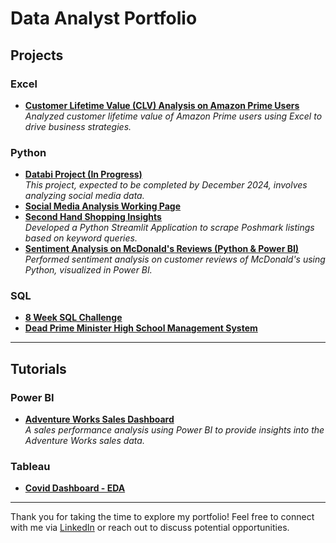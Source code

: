 # Data Analyst Portfolio
## Projects
### Excel
- **[Customer Lifetime Value (CLV) Analysis on Amazon Prime Users](https://github.com/daniellaakpoguma/Data-Analsyt-Portfolio/tree/main/CLV%20Analysis%20On%20Amazon%20Prime%20Users)**  
  _Analyzed customer lifetime value of Amazon Prime users using Excel to drive business strategies._
### Python
- **[Databi Project (In Progress)](https://databi.io/)**  
  _This project, expected to be completed by December 2024, involves analyzing social media data._  
- **[Social Media Analysis Working Page](http://104.218.51.209:8011/Yelp_Dashboard)**  
- **[Second Hand Shopping Insights](https://github.com/daniellaakpoguma/Data-Analsyt-Portfolio/tree/main/Second%20Hand%20Shopping%20Insights)**  
  _Developed a Python Streamlit Application to scrape Poshmark listings based on keyword queries._  
- **[Sentiment Analysis on McDonald's Reviews (Python & Power BI)](https://github.com/daniellaakpoguma/Data-Analsyt-Portfolio/tree/main/McDonald's%20Review%20Analysis)**  
  _Performed sentiment analysis on customer reviews of McDonald's using Python, visualized in Power BI._  
### SQL
- **[8 Week SQL Challenge](https://github.com/daniellaakpoguma/Data-Analsyt-Portfolio/tree/main/8%20Week%20SQL%20Challenge)**
- **[Dead Prime Minister High School Management System](https://github.com/daniellaakpoguma/Data-Analsyt-Portfolio/tree/main/Dead%20Prime%20Minister%20High%20School)**
---
## Tutorials
### Power BI
- **[Adventure Works Sales Dashboard](https://github.com/daniellaakpoguma/Data-Analsyt-Portfolio/tree/main/Adventure%20Works%20Sales%20Dashboard)**  
  _A sales performance analysis using Power BI to provide insights into the Adventure Works sales data._
### Tableau 
- **[Covid Dashboard - EDA](https://github.com/daniellaakpoguma/Data-Analsyt-Portfolio/tree/main/EDA%20on%20Covid%20Data)**
----

Thank you for taking the time to explore my portfolio! Feel free to connect with me via [LinkedIn](https://www.linkedin.com/in/daniella-akpoguma-943b69238/) or reach out to discuss potential opportunities.
